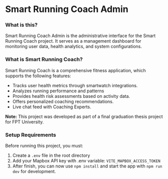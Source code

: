 # Smart Running Coach Admin

### What is this?
Smart Running Coach Admin is the administrative interface for the Smart Running Coach project. It serves as a management dashboard for monitoring user data, health analytics, and system configurations.

### What is Smart Running Coach?
Smart Running Coach is a comprehensive fitness application, which supports the following features:
- Tracks user health metrics through smartwatch integrations.
- Analyzes running performance and patterns
- Provides health risk assessments based on activity data.
- Offers personalized coaching recommendations.
- Live chat feed with Coaching Experts.

**Note:** This project was developed as part of a final graduation thesis project for FPT University.

### Setup Requirements

Before running this project, you must:

1. Create a `.env` file in the root directory
2. Add your Mapbox API key with .env variable: `VITE_MAPBOX_ACCESS_TOKEN`
3. After finish, you can now use `npm install` and start the app with `npm run dev` for development.